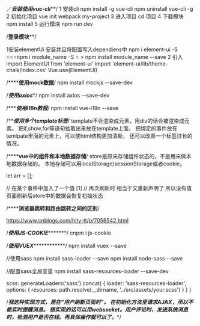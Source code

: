 ／***********安装使用vue-cli*************/
1 安装cli
  npm install -g vue-cli
  npm uninstall vue-cli -g
2 初始化项目
  vue init webpack my-project
3 进入项目
  cd 项目
4 下载模块
  npm install
5 运行模块
  npm run dev



/********登录模块**********/

1安装elementUi   安装并且将配置写入dependiens中
npm i element-ui -S   ===npm i module_name  -S  = >  npm install module_name --save
2 引入
  import ElementUI from 'element-ui'
  import 'element-ui/lib/theme-chalk/index.css'
  Vue.use(ElementUI)




/**********使用mock数据******/
npm install mockjs --save-dev


/*********使用axios**********/
npm install axios --save-dev




/**********使用i18n教程*******/
npm install vue-i18n --save






/*********使用多个template标签*******/
template不会渲染成元素，用div的话会被渲染成元素。
把if,show,for等语句抽取出来放在template上面，
把绑定的事件放在temlpate里面的元素上，可以使html结构更加清晰，
还可以改善一个标签过长的情况。




/************vue中的组件和本地数据存储********/
store是原来存储组件状态的，不是用来做本地数据存储的。
            本地存储可以用localStorage/sessionStorage或者cookie。

let arr = [];

// 在某个事件中加入了一个值 [1]
// 再次刷新时 相当于又重新声明了 所以没有值
页面刷新后store中的数据会恢复初始状态




/************浏览器跳转和路由跳转之间的区别********/

https://www.cnblogs.com/hity-tt/p/7056542.html



/*************使用JS-COOKIE********************/
cnpm i js-cookie


/*************使用VUEX*************************/
npm install vuex --save


//使用sass
npm install sass-loader --save
npm install node-sass --save


//配置sass全局变量
npm install sass-resources-loader --save-dev


scss: generateLoaders('sass').concat(
      {
        loader: 'sass-resources-loader',
        options: {
          resources: path.resolve(__dirname, '../src/assets/your.scss')
        }
      }
    )




/*****我这种实现方式，是在“用户刷新页面时”。
      在初始化方法里请求AJAX，所以不能实时提醒消息。
      想实现的话可以用websocket。用户评论时、发送系统消息时，检测用户是否在线。再具体操作就可以了。******/




